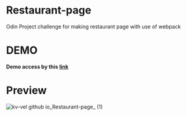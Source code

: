 # Restaurant-page
Odin Project challenge for making restaurant page with use of webpack 

# DEMO
<strong>Demo access by this <a href="https://kv-vel.github.io/Restaurant-page/">link</a></strong>

# Preview
![kv-vel github io_Restaurant-page_ (1)](https://github.com/user-attachments/assets/4cbac358-1d48-4e86-9673-764252ea753e)
